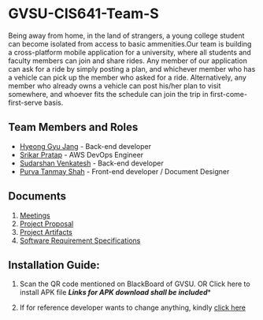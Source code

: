 # GVSU-CIS641-Team-S

Being away from home, in the land of strangers, a young college student can become isolated from access to basic ammenities.Our team is building a cross-platform mobile application for a university, where all students and faculty members can join and share rides. Any member of our application can ask for a ride by simply posting a plan, and whichever member who has a vehicle can pick up the member who asked for a ride. Alternatively, any member who already owns a vehicle can post his/her plan to visit somewhere, and whoever fits the schedule can join the trip in first-come-first-serve basis.

## Team Members and Roles

* [Hyeong Gyu Jang](https://github.com/hyeonggyujang/CIS641-HW2-Jang) - Back-end developer
* [Srikar Pratap](https://github.com/SrikarPratap/CIS641-HW2-PRATAP) - AWS DevOps Engineer
* [Sudarshan Venkatesh](https://github.com/sudsvenk/CIS641-HW2-VENKATESH) - Back-end developer
* [Purva Tanmay Shah](https://github.com/Purva8852/CIS641-HW2-SHAH#cis641-hw2-shah) - Front-end developer / Document Designer

## Documents
1. [Meetings](https://github.com/Purva8852/GVSU-CIS641-Team-S/tree/master/meetings)
2. [Project Proposal](https://github.com/Purva8852/GVSU-CIS641-Team-S/blob/master/docs/project-proposal.md)
3. [Project Artifacts](https://github.com/Purva8852/GVSU-CIS641-Team-S/tree/master/artifacts)
4. [Software Requirement Specifications](https://github.com/Purva8852/GVSU-CIS641-Team-S/blob/master/docs/software_requirements_specification_final.md)

## Installation Guide:
1. Scan the QR code mentioned on BlackBoard of GVSU.
OR
Click here to install APK file
***Links for APK download shall be included****

2. If for reference developer wants to change anything, kindly [click here](https://github.com/Purva8852/GVSU-CIS641-Team-S/tree/master/src)
